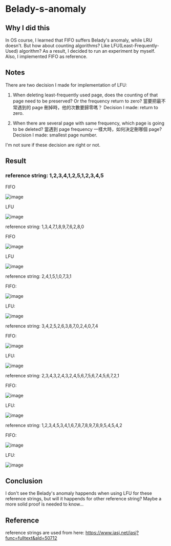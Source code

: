 # Belady-s-anomaly

## Why I did this
In OS course, I learned that FIFO suffers Belady's anomaly, while LRU doesn't.
But how about counting algorithms? Like LFU(Least-Frequently-Used) algorithm?
As a result, I decided to run an experiment by myself.
Also, I implemented FIFO as reference.

## Notes
There are two decision I made for implementation of LFU:
1. When deleting least-frequently used page, does the counting of that page need to be preserved? Or the frequency return to zero? 
當要把最不常遇到的 page 刪掉時，他的次數要歸零嗎？
Decision I made: return to zero.

2. When there are several page with same frequency, which page is going to be deleted?
當遇到 page frequency 一樣大時，如何決定刪哪個 page?
Decision I made: smallest page number.

I'm not sure if these decision are right or not.

## Result
### reference string: 1,2,3,4,1,2,5,1,2,3,4,5

FIFO

![image](FIFO.png)

LFU

![image](LFU.png)


reference string: 1,3,4,7,1,8,9,7,6,2,8,0

FIFO

![image](FIFO_1.png)

LFU

![image](LFU_1.png)



reference string: 2,4,1,5,1,0,7,3,1

FIFO:

![image](FIFO_2.png)

LFU:

![image](LFU_2.png)

reference string: 3,4,2,5,2,6,3,8,7,0,2,4,0,7,4

FIFO:

![image](FIFO_3.png)

LFU:

![image](LFU_3.png)

reference string: 2,3,4,3,2,4,3,2,4,5,6,7,5,6,7,4,5,6,7,2,1

FIFO:

![image](FIFO_4.png)

LFU:

![image](LFU_4.png)


reference string: 1,2,3,4,5,3,4,1,6,7,8,7,8,9,7,8,9,5,4,5,4,2

FIFO:

![image](FIFO_5.png)

LFU:

![image](LFU_5.png)

## Conclusion
I don't see the Belady's anomaly happends when using LFU for these reference strings, but will it happends for other reference string? Maybe a more solid proof is needed to know...


## Reference
reference strings are used from here: 
https://www.iasj.net/iasj?func=fulltext&aId=50712 